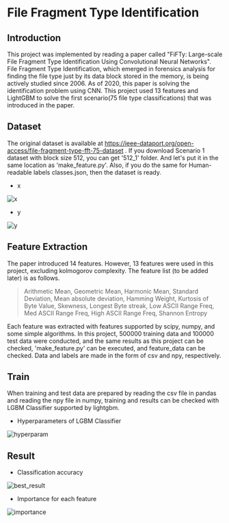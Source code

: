 # File Fragment Type Identification

## Introduction
This project was implemented by reading a paper called "FiFTy: Large-scale File Fragment Type Identification Using Convolutional Neural Networks". 
File Fragment Type Identification, which emerged in forensics analysis for finding the file type just by its data block stored in the memory, is being actively studied since 2006. As of 2020, this paper is solving the identification problem using CNN.
This project used 13 features and LightGBM to solve the first scenario(75 file type classifications) that was introduced in the paper.

## Dataset
The original dataset is available at https://ieee-dataport.org/open-access/file-fragment-type-fft-75-dataset . If you download Scenario 1 dataset with block size 512, you can get '512_1' folder. And let's put it in the same location as 'make_feature.py'. Also, if you do the same for Human-readable labels classes.json, then the dataset is ready.
- x  

![x](https://user-images.githubusercontent.com/31722713/186681391-d938417a-a460-45fc-9f7d-4f9d3ecb6b99.png)

- y  

![y](https://user-images.githubusercontent.com/31722713/186681404-8ed3241e-f1e5-4d83-a6ee-a6b1bfd1d4b7.png)


## Feature Extraction
The paper introduced 14 features. However, 13 features were used in this project, excluding kolmogorov complexity. The feature list (to be added later) is as follows.   
> Arithmetic Mean, Geometric Mean, Harmonic Mean, Standard Deviation, Mean absolute deviation, Hamming Weight, Kurtosis of Byte Value, Skewness, Longest Byte streak, Low ASCII Range Freq, Med ASCII Range Freq, High ASCII Range Freq, Shannon Entropy

Each feature was extracted with features supported by scipy, numpy, and some simple algorithms. In this project, 500000 training data and 100000 test data were conducted, and the same results as this project can be checked, 'make_feature.py' can be executed, and feature_data can be checked. Data and labels are made in the form of csv and npy, respectively.

## Train
When training and test data are prepared by reading the csv file in pandas and reading the npy file in numpy, training and results can be checked with LGBM Classifier supported by lightgbm.
-	Hyperparameters of LGBM Classifier  

![hyperparam](https://user-images.githubusercontent.com/31722713/186679323-49a8e435-b9d6-43ea-a0ef-589c92bc35d3.png)


## Result  

-	Classification accuracy  

![best_result](https://user-images.githubusercontent.com/31722713/186679347-5aea878a-3505-45be-a4f0-14afa7408316.png)

-	Importance for each feature  

![importance](https://user-images.githubusercontent.com/31722713/186679372-0974f605-f8f4-4506-9717-8d61985a8c9c.png)


